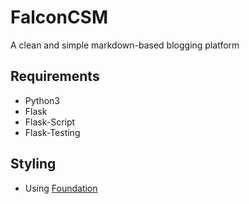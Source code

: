 # FalconCSM
A clean and simple markdown-based blogging platform

## Requirements
* Python3
* Flask
* Flask-Script
* Flask-Testing

## Styling
* Using [Foundation](http://foundation.zurb.com/)
